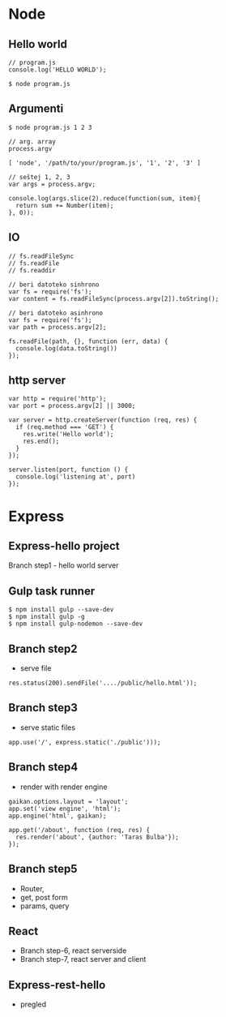 # Node



## Hello world
```
// program.js
console.log('HELLO WORLD');

$ node program.js
```



## Argumenti

```
$ node program.js 1 2 3

// arg. array
process.argv

[ 'node', '/path/to/your/program.js', '1', '2', '3' ]

// seštej 1, 2, 3
var args = process.argv;

console.log(args.slice(2).reduce(function(sum, item){
  return sum += Number(item);
}, 0));
```



## IO
```
// fs.readFileSync
// fs.readFile
// fs.readdir

// beri datoteko sinhrono
var fs = require('fs');
var content = fs.readFileSync(process.argv[2]).toString();

// beri datoteko asinhrono
var fs = require('fs');
var path = process.argv[2];

fs.readFile(path, {}, function (err, data) {
  console.log(data.toString())
});
```



## http server
```
var http = require('http');
var port = process.argv[2] || 3000;

var server = http.createServer(function (req, res) {
  if (req.method === 'GET') {
    res.write('Hello world');
    res.end();
  }
});

server.listen(port, function () {
  console.log('listening at', port)
});
```



# Express



## Express-hello project
Branch step1 - hello world server



## Gulp task runner
```
$ npm install gulp --save-dev
$ npm install gulp -g
$ npm install gulp-nodemon --save-dev
```



## Branch step2 
- serve file

```
res.status(200).sendFile('..../public/hello.html'));
```



## Branch step3 
- serve static files

```
app.use('/', express.static('./public')));
```



## Branch step4 
- render with render engine

```
gaikan.options.layout = 'layout';
app.set('view engine', 'html');
app.engine('html', gaikan);

app.get('/about', function (req, res) {
  res.render('about', {author: 'Taras Bulba'});
});
```



## Branch step5 
- Router, 
- get, post form 
- params, query



## React 
- Branch step-6, react serverside 
- Branch step-7, react server and client



## Express-rest-hello 
- pregled
